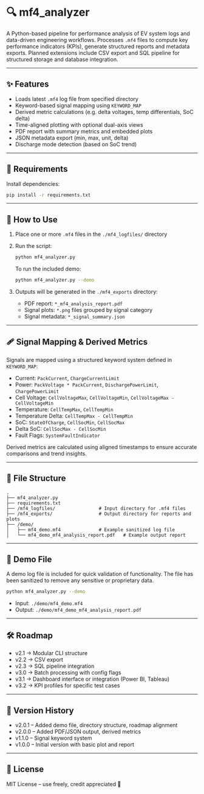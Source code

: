# 🔍 mf4_analyzer

A Python-based pipeline for performance analysis of EV system logs and data-driven engineering workflows.
Processes `.mf4` files to compute key performance indicators (KPIs), generate structured reports and metadata exports.
Planned extensions include CSV export and SQL pipeline for structured storage and database integration.

---

## ✨ Features

- Loads latest `.mf4` log file from specified directory  
- Keyword-based signal mapping using `KEYWORD_MAP`  
- Derived metric calculations (e.g. delta voltages, temp differentials, SoC delta)  
- Time-aligned plotting with optional dual-axis views  
- PDF report with summary metrics and embedded plots  
- JSON metadata export (min, max, unit, delta)  
- Discharge mode detection (based on SoC trend)

---

## 📆 Requirements

Install dependencies:

```bash
pip install -r requirements.txt
```

---

## 🚀 How to Use

1. Place one or more `.mf4` files in the `./mf4_logfiles/` directory
2. Run the script:

   ```bash
   python mf4_analyzer.py
   ```
   To run the included demo:

   ```bash
   python mf4_analyzer.py --demo
   ```

4. Outputs will be generated in the `./mf4_exports` directory:
   - PDF report: `*_mf4_analysis_report.pdf`
   - Signal plots: `*.png` files grouped by signal category
   - Signal metadata: `*_signal_summary.json`

---

## 🩹 Signal Mapping & Derived Metrics

Signals are mapped using a structured keyword system defined in `KEYWORD_MAP`:

- Current: `PackCurrent`, `ChargeCurrentLimit`
- Power: `PackVoltage * PackCurrent`, `DischargePowerLimit`, `ChargePowerLimit`
- Cell Voltage: `CellVoltageMax`, `CellVoltageMin`, `CellVoltageMax - CellVoltageMin`
- Temperature: `CellTempMax`, `CellTempMin`
- Temperature Delta: `CellTempMax - CellTempMin`
- SoC: `StateOfCharge`, `CellSocMin`, `CellSocMax`
- Delta SoC: `CellSocMax - CellSocMin`
- Fault Flags: `SystemFaultIndicator`

Derived metrics are calculated using aligned timestamps to ensure accurate comparisons and trend insights.

---

## 📁 File Structure

```plaintext
.
├── mf4_analyzer.py
├── requirements.txt
├── /mf4_logfiles/                # Input directory for .mf4 files
├── /mf4_exports/                 # Output directory for reports and plots
├── /demo/
│   ├── mf4_demo.mf4              # Example sanitized log file
│   └── mf4_demo_mf4_analysis_report.pdf   # Example output report
```

---

## 🌟 Demo File

A demo log file is included for quick validation of functionality. The file has been sanitized to remove any sensitive or proprietary data.

```bash
python mf4_analyzer.py --demo
```

- Input: `./demo/mf4_demo.mf4`  
- Output: `./demo/mf4_demo_mf4_analysis_report.pdf`

---

## 🛠️ Roadmap

- v2.1 → Modular CLI structure
- v2.2 → CSV export
- v2.3 → SQL pipeline integration
- v3.0 → Batch processing with config flags
- v3.1 → Dashboard interface or integration (Power BI, Tableau)
- v3.2 → KPI profiles for specific test cases

---

## 📘 Version History

- v2.0.1 – Added demo file, directory structure, roadmap alignment  
- v2.0.0 – Added PDF/JSON output, derived metrics  
- v1.1.0 – Signal keyword system  
- v1.0.0 – Initial version with basic plot and report

---

## 📜 License

MIT License – use freely, credit appreciated 🙌
